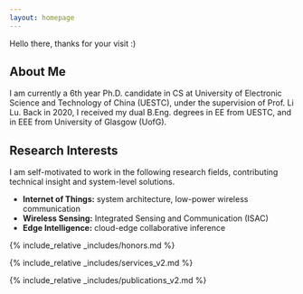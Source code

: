 ```yaml
---
layout: homepage
---
```

Hello there, thanks for your visit :)

## About Me

I am currently a 6th year Ph.D. candidate in CS at University of Electronic Science and Technology of China (UESTC), under the supervision of Prof. Li Lu. Back in 2020, I received my dual B.Eng. degrees in EE from UESTC, and in EEE from University of Glasgow (UofG).

<!-- I will be joining Harbin Institute of Technology (HIT) as an Associate Research Fellow (tenure-track) in early 2026. **Openings are available for master and phd students @ HIT Weihai Campus, please contact qianhe@hit.edu.cn with your CV if you are interested in exploring cutting-edge IoT systems.** -->
<!-- I'm constantly looking for prospective PhD students, expected to work on AIoT (AI+IoT) systems and applications. -->

<!--I am currently a 5th year Ph.D. candidate in the Department of Computer Science and Engineering (CSE) at the University of Electronic Science and Technology of China (UESTC), under the supervision of Prof. Li Lu. Back in 2020, I received my dual B.Eng. degrees in Electronic and Information Engineering (EIE) from UESTC and in Electronic and Electrical Engineering (EEE) from the University of Glasgow (UofG).-->

## Research Interests

I am self-motivated to work in the following research fields, contributing technical insight and system-level solutions.
- **Internet of Things:** system architecture, low-power wireless communication
- **Wireless Sensing:** Integrated Sensing and Communication (ISAC)
- **Edge Intelligence:** cloud-edge collaborative inference

<!-- ## News -->

<!-- - **[05 Dec. 2024]** The slides of Sisyphus is attached below. - check it out :) -->
<!-- - **[08 Nov. 2024]** The slides of RFBus is attached below. - check it out :) -->
<!-- - **[18 Oct. 2024]** Hello world! - this page is online :) -->

{% include_relative _includes/honors.md %}

{% include_relative _includes/services_v2.md %}

{% include_relative _includes/publications_v2.md %}

<center>
<script type="text/javascript" id="clstr_globe" src="//clustrmaps.com/globe.js?cl=ffffff&w=200&t=n&d=FmQ5kiXswnP_YZuArH8qTTl_AO9bWgSjP0wmUzPx9ys"></script>
</center>
